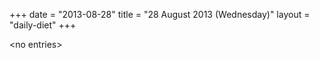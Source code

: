 +++
date = "2013-08-28"
title = "28 August 2013 (Wednesday)"
layout = "daily-diet"
+++

<p>&lt;no entries&gt;</p>
